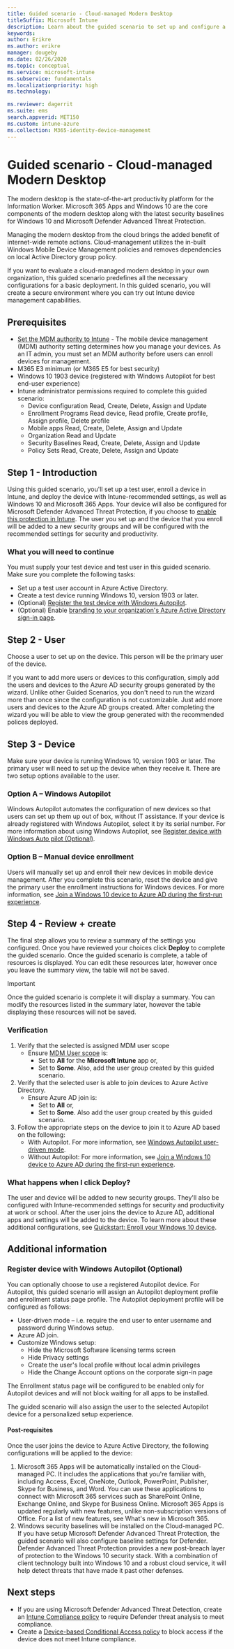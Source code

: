 ```yaml
---
title: Guided scenario - Cloud-managed Modern Desktop 
titleSuffix: Microsoft Intune
description: Learn about the guided scenario to set up and configure a basic Modern Desktop from the Microsoft 365 Device Management portal.
keywords:
author: Erikre
ms.author: erikre
manager: dougeby
ms.date: 02/26/2020
ms.topic: conceptual
ms.service: microsoft-intune
ms.subservice: fundamentals
ms.localizationpriority: high
ms.technology:

ms.reviewer: dagerrit
ms.suite: ems
search.appverid: MET150
ms.custom: intune-azure
ms.collection: M365-identity-device-management
---
```


# Guided scenario - Cloud-managed Modern Desktop

The modern desktop is the state-of-the-art productivity platform for the Information Worker. Microsoft 365 Apps and Windows 10 are the core components of the modern desktop along with the latest security baselines for Windows 10 and Microsoft Defender Advanced Threat Protection.

Managing the modern desktop from the cloud brings the added benefit of internet-wide remote actions. Cloud-management utilizes the in-built Windows Mobile Device Management policies and removes dependencies on local Active Directory group policy.

If you want to evaluate a cloud-managed modern desktop in your own organization, this guided scenario predefines all the necessary configurations for a basic deployment. In this guided scenario, you will create a secure environment where you can try out Intune device management capabilities.

## Prerequisites

- [Set the MDM authority to Intune](../fundamentals/mdm-authority-set.md#set-mdm-authority-to-intune) - The mobile device management (MDM) authority setting determines how you manage your devices. As an IT admin, you must set an MDM authority before users can enroll devices for management.
- M365 E3 minimum (or M365 E5 for best security)
- Windows 10 1903 device (registered with Windows Autopilot for best end-user experience)
- Intune administrator permissions required to complete this guided scenario:
  - Device configuration Read, Create, Delete, Assign and Update
  - Enrollment Programs Read device, Read profile, Create profile, Assign profile, Delete profile
  - Mobile apps Read, Create, Delete, Assign and Update
  - Organization Read and Update
  - Security Baselines Read, Create, Delete, Assign and Update
  - Policy Sets Read, Create, Delete, Assign and Update

## Step 1 - Introduction

Using this guided scenario, you'll set up a test user, enroll a device in Intune, and deploy the device with Intune-recommended settings, as well as Windows 10 and Microsoft 365 Apps. Your device will also be configured for Microsoft Defender Advanced Threat Protection, if you choose to [enable this protection in Intune](../protect/advanced-threat-protection-configure.md#enable-microsoft-defender-atp-in-intune). The user you set up and the device that you enroll will be added to a new security groups and will be configured with the recommended settings for security and productivity.

### What you will need to continue

You must supply your test device and test user in this guided scenario. Make sure you complete the following tasks:

- Set up a test user account in Azure Active Directory.
- Create a test device running Windows 10, version 1903 or later.
- (Optional) [Register the test device with Windows Autopilot](../../autopilot/enrollment-autopilot.md#add-devices).
- (Optional) Enable [branding to your organization's Azure Active Directory sign-in page](https://go.microsoft.com/fwlink/?linkid=2102455).

## Step 2 - User

Choose a user to set up on the device. This person will be the primary user of the device.

If you want to add more users or devices to this configuration, simply add the users and devices to the Azure AD security groups generated by the wizard. Unlike other Guided Scenarios, you don't need to run the wizard more than once since the configuration is not customizable. Just add more users and devices to the Azure AD groups created. After completing the wizard you will be able to view the group generated with the recommended polices deployed.

## Step 3 - Device

Make sure your device is running Windows 10, version 1903 or later.  The primary user will need to set up the device when they receive it. There are two setup options available to the user.

### Option A – Windows Autopilot

Windows Autopilot automates the configuration of new devices so that users can set up them up out of box, without IT assistance. If your device is already registered with Windows Autopilot, select it by its serial number. For more information about using Windows Autopilot, see [Register device with Windows Auto pilot (Optional)](../fundamentals/guided-scenarios-cloud-managed-pc.md#register-device-with-windows-autopilot-optional).

### Option B – Manual device enrollment

Users will manually set up and enroll their new devices in mobile device management. After you complete this scenario, reset the device and give the primary user the enrollment instructions for Windows devices. For more information, see [Join a Windows 10 device to Azure AD during the first-run experience](/azure/active-directory/devices/azuread-joined-devices-frx#joining-a-device).

## Step 4 - Review + create

The final step allows you to review a summary of the settings you configured. Once you have reviewed your choices click **Deploy** to complete the guided scenario. Once the guided scenario is complete, a table of resources is displayed. You can edit these resources later, however once you leave the summary view, the table will not be saved.

> [!IMPORTANT]
> Once the guided scenario is complete it will display a summary. You can modify the resources listed in the summary later, however the table displaying these resources will not be saved.

### Verification

1. Verify that the selected is assigned MDM user scope
    - Ensure [MDM User scope](../enrollment/windows-enroll.md#enable-windows-10-automatic-enrollment) is:
        - Set to **All** for the **Microsoft Intune** app or,
        - Set to **Some**. Also, add the user group created by this guided scenario.
2. Verify that the selected user is able to join devices to Azure Active Directory.
    - Ensure Azure AD join is:
        - Set to **All** or,
        - Set to **Some**. Also add the user group created by this guided scenario.
3. Follow the appropriate steps on the device to join it to Azure AD based on the following:
    - With Autopilot. For more information, see [Windows Autopilot user-driven mode](/windows/deployment/windows-autopilot/user-driven).
    - Without Autopilot: For more information, see [Join a Windows 10 device to Azure AD during the first-run experience](/azure/active-directory/devices/azuread-joined-devices-frx#joining-a-device).

### What happens when I click Deploy?
The user and device will be added to new security groups. They'll also be configured with Intune-recommended settings for security and productivity at work or school. After the user joins the device to Azure AD, additional apps and settings will be added to the device. To learn more about these additional configurations, see [Quickstart: Enroll your Windows 10 device](../enrollment/quickstart-enroll-windows-device.md).

## Additional information

### Register device with Windows Autopilot (Optional)

You can optionally choose to use a registered Autopilot device. For Autopilot, this guided scenario will assign an Autopilot deployment profile and enrollment status page profile. The Autopilot deployment profile will be configured as follows:

- User-driven mode – i.e. require the end user to enter username and password during Windows setup.
- Azure AD join.
- Customize Windows setup:
  - Hide the Microsoft Software licensing terms screen
  - Hide Privacy settings 
  - Create the user's local profile without local admin privileges
  - Hide the Change Account options on the corporate sign-in page

The Enrollment status page will be configured to be enabled only for Autopilot devices and will not block waiting for all apps to be installed.

The guided scenario will also assign the user to the selected Autopilot device for a personalized setup experience.

#### Post-requisites

Once the user joins the device to Azure Active Directory, the following configurations will be applied to the device:

1. Microsoft 365 Apps will be automatically installed on the Cloud-managed PC. It includes the applications that you're familiar with, including Access, Excel, OneNote, Outlook, PowerPoint, Publisher, Skype for Business, and Word. You can use these applications to connect with Microsoft 365 services such as SharePoint Online, Exchange Online, and Skype for Business Online. Microsoft 365 Apps is updated regularly with new features, unlike non-subscription versions of Office. For a list of new features, see What's new in Microsoft 365.
2. Windows security baselines will be installed on the Cloud-managed PC. If you have setup Microsoft Defender Advanced Threat Protection, the guided scenario will also configure baseline settings for Defender. Defender Advanced Threat Protection provides a new post-breach layer of protection to the Windows 10 security stack. With a combination of client technology built into Windows 10 and a robust cloud service, it will help detect threats that have made it past other defenses. 

## Next steps

- If you are using Microsoft Defender Advanced Threat Detection, create an [Intune Compliance policy](../protect/advanced-threat-protection-configure.md#create-and-assign-compliance-policy-to-set-device-risk-level) to require Defender threat analysis to meet compliance.
- Create a [Device-based Conditional Access policy](../protect/advanced-threat-protection-configure.md#create-a-conditional-access-policy) to block access if the device does not meet Intune compliance.
